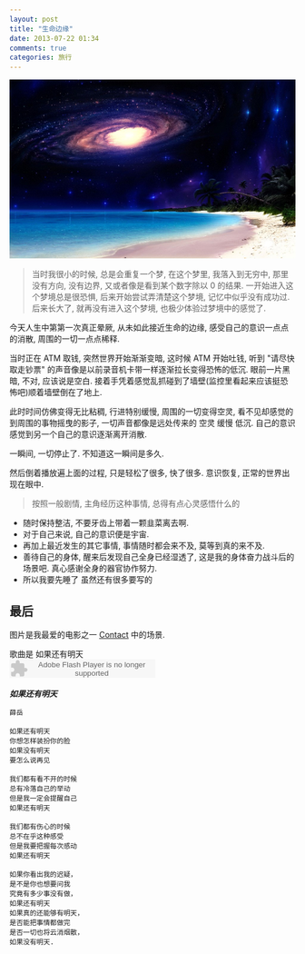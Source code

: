```yaml
---
layout: post
title: "生命边缘"
date: 2013-07-22 01:34
comments: true
categories: 旅行 
---
```

![Ellie's view of beach on vega](/image/Ellies-vision-600x960.jpg)

> 当时我很小的时候, 总是会重复一个梦, 在这个梦里, 我落入到无穷中, 那里没有方向, 没有边界, 又或者像是看到某个数字除以 0 的结果. 一开始进入这个梦境总是很恐惧, 后来开始尝试弄清楚这个梦境, 记忆中似乎没有成功过. 后来长大了, 就再没有进入这个梦境, 也极少体验过梦境中的感觉了.

今天人生中第第一次真正晕厥, 从未如此接近生命的边缘, 感受自己的意识一点点的消散, 周围的一切一点点稀释.

当时正在 ATM 取钱, 突然世界开始渐渐变暗, 这时候 ATM 开始吐钱, 听到 "请尽快取走钞票" 的声音像是以前录音机卡带一样逐渐拉长变得恐怖的低沉. 眼前一片黑暗, 不对, 应该说是空白. 接着手凭着感觉乱抓碰到了墙壁(监控里看起来应该挺恐怖吧)顺着墙壁倒在了地上. 

此时时间仿佛变得无比粘稠, 行进特别缓慢, 周围的一切变得空灵, 看不见却感觉的到周围的事物摇曳的影子, 一切声音都像是远处传来的 空灵 缓慢 低沉. 自己的意识感觉到另一个自己的意识逐渐离开消散. 

一瞬间, 一切停止了. 不知道这一瞬间是多久. 

然后倒着播放遍上面的过程, 只是轻松了很多, 快了很多. 意识恢复, 正常的世界出现在眼中.

> 按照一般剧情, 主角经历这种事情, 总得有点心灵感悟什么的

- 随时保持整洁, 不要牙齿上带着一颗韭菜离去啊.
- 对于自己来说, 自己的意识便是宇宙. 
- 再加上最近发生的其它事情, 事情随时都会来不及, 莫等到真的来不及.
- 善待自己的身体, 醒来后发现自己全身已经湿透了, 这是我的身体奋力战斗后的场景吧. 真心感谢全身的器官协作努力.
- 所以我要先睡了 虽然还有很多要写的


## 最后

图片是我最爱的电影之一 [Contact](http://movie.douban.com/subject/1295647/"超时空接触") 中的场景.

歌曲是 如果还有明天  
<embed src="http://www.xiami.com/widget/0_64989/singlePlayer.swf" type="application/x-shockwave-flash" width="257" height="33" wmode="transparent"></embed>


***如果还有明天***
    
    薛岳
    
    如果还有明天
    你想怎样装扮你的脸
    如果没有明天
    要怎么说再见
    
    我们都有看不开的时候
    总有冷落自己的举动
    但是我一定会提醒自己
    如果还有明天
    
    我们都有伤心的时候
    总不在乎这种感受
    但是我要把握每次感动
    如果还有明天
    
    如果你看出我的迟疑，
    是不是你也想要问我
    究竟有多少事没有做，
    如果还有明天
    如果真的还能够有明天，
    是否能把事情都做完
    是否一切也将云消烟散，
    如果没有明天.

